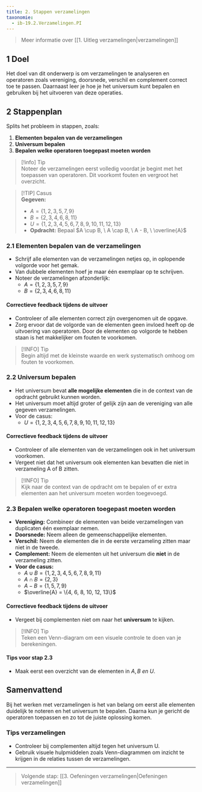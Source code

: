 ```yaml
---
title: 2. Stappen verzamelingen
taxonomie:
  - ib-19.2.Verzamelingen.PI
---
```


> Meer informatie over [[1. Uitleg verzamelingen|verzamelingen]]

## 1 Doel
Het doel van dit onderwerp is om verzamelingen te analyseren en operatoren zoals vereniging, doorsnede, verschil en complement correct toe te passen. Daarnaast leer je hoe je het universum kunt bepalen en gebruiken bij het uitvoeren van deze operaties.

## 2 Stappenplan
Splits het probleem in stappen, zoals:
1. **Elementen bepalen van de verzamelingen**
2. **Universum bepalen**
3. **Bepalen welke operatoren toegepast moeten worden**

> [!info] Tip  
> Noteer de verzamelingen eerst volledig voordat je begint met het toepassen van operatoren. Dit voorkomt fouten en vergroot het overzicht.

> [!TIP] Casus  
> **Gegeven:**
> - $A=\{1,2,3,5,7,9\}$
> - $B=\{2,3,4,6,8,11\}$
> - $U=\{1,2,3,4,5,6,7,8,9,10,11,12,13\}$
> - **Opdracht:** Bepaal $A \cup B, \ A \cap B, \ A - B, \ \overline{A}$

### 2.1 Elementen bepalen van de verzamelingen
- Schrijf alle elementen van de verzamelingen netjes op, in oplopende volgorde voor het gemak.
- Van dubbele elementen hoef je maar één exemplaar op te schrijven.
- Noteer de verzamelingen afzonderlijk:
    - $A=\{1,2,3,5,7,9\}$
    - $B=\{2,3,4,6,8,11\}$

#### Correctieve feedback tijdens de uitvoer
- Controleer of alle elementen correct zijn overgenomen uit de opgave.
- Zorg ervoor dat de volgorde van de elementen geen invloed heeft op de uitvoering van operatoren. Door de elementen op volgorde te hebben staan is het makkelijker om fouten te voorkomen.

> [!INFO] Tip  
> Begin altijd met de kleinste waarde en werk systematisch omhoog om fouten te voorkomen.

### 2.2 Universum bepalen
- Het universum bevat **alle mogelijke elementen** die in de context van de opdracht gebruikt kunnen worden.
- Het universum moet altijd groter of gelijk zijn aan de vereniging van alle gegeven verzamelingen.
- Voor de casus:
    - $U=\{1,2,3,4,5,6,7,8,9,10,11,12,13\}$

#### Correctieve feedback tijdens de uitvoer
- Controleer of alle elementen van de verzamelingen ook in het universum voorkomen.
- Vergeet niet dat het universum ook elementen kan bevatten die niet in verzameling A of B zitten.

> [!INFO] Tip  
> Kijk naar de context van de opdracht om te bepalen of er extra elementen aan het universum moeten worden toegevoegd.

### 2.3 Bepalen welke operatoren toegepast moeten worden
- **Vereniging:** Combineer de elementen van beide verzamelingen van duplicaten één exemplaar nemen.
- **Doorsnede:** Neem alleen de gemeenschappelijke elementen.
- **Verschil:** Neem de elementen die in de eerste verzameling zitten maar niet in de tweede.
- **Complement:** Neem de elementen uit het universum die **niet** in de verzameling zitten.
- **Voor de casus:**
	- $A \cup B = \{1,2,3,4,5,6,7,8,9,11\}$
	- $A \cap B = \{2, 3\}$
	- $A - B = \{1, 5, 7, 9\}$
	- $\overline{A} = \{4, 6, 8, 10, 12, 13\}$

#### Correctieve feedback tijdens de uitvoer
- Vergeet bij complementen niet om naar het **universum** te kijken.

> [!INFO] Tip  
> Teken een Venn-diagram om een visuele controle te doen van je berekeningen.

#### Tips voor stap 2.3
- Maak eerst een overzicht van de elementen in $A, B \ en \ U$.

## Samenvattend
Bij het werken met verzamelingen is het van belang om eerst alle elementen duidelijk te noteren en het universum te bepalen. Daarna kun je gericht de operatoren toepassen en zo tot de juiste oplossing komen.

### Tips verzamelingen
- Controleer bij complementen altijd tegen het universum U.
- Gebruik visuele hulpmiddelen zoals Venn-diagrammen om inzicht te krijgen in de relaties tussen de verzamelingen.

---

> Volgende stap: [[3. Oefeningen verzamelingen|Oefeningen verzamelingen]]
